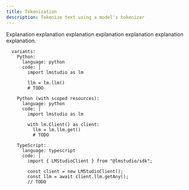 ```yaml
---
title: Tokenization
description: Tokenize text using a model's tokenizer
---
```


Explanation explanation explanation explanation explanation explanation explanation.

```lms_code_snippet
  variants:
    Python:
      language: python
      code: |
        import lmstudio as lm

        llm = lm.llm()
        # TODO

    Python (with scoped resources):
      language: python
      code: |
        import lmstudio as lm

        with lm.Client() as client:
          llm = lm.llm.get()
          # TODO

    TypeScript:
      language: typescript
      code: |
        import { LMStudioClient } from "@lmstudio/sdk";

        const client = new LMStudioClient();
        const llm = await client.llm.getAny();
        // TODO

```

